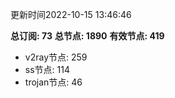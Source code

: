 更新时间2022-10-15 13:46:46

**总订阅: 73**
**总节点: 1890**
**有效节点: 419**
- v2ray节点: 259
- ss节点: 114
- trojan节点: 46
